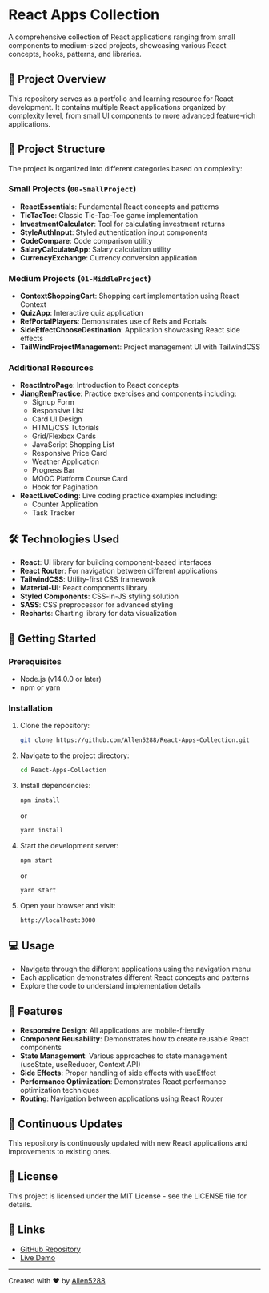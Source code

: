 # React Apps Collection

A comprehensive collection of React applications ranging from small components to medium-sized projects, showcasing various React concepts, hooks, patterns, and libraries.

## 🚀 Project Overview

This repository serves as a portfolio and learning resource for React development. It contains multiple React applications organized by complexity level, from small UI components to more advanced feature-rich applications.

## 📂 Project Structure

The project is organized into different categories based on complexity:

### Small Projects (`00-SmallProject`)

- **ReactEssentials**: Fundamental React concepts and patterns
- **TicTacToe**: Classic Tic-Tac-Toe game implementation
- **InvestmentCalculator**: Tool for calculating investment returns
- **StyleAuthInput**: Styled authentication input components
- **CodeCompare**: Code comparison utility
- **SalaryCalculateApp**: Salary calculation utility
- **CurrencyExchange**: Currency conversion application

### Medium Projects (`01-MiddleProject`)

- **ContextShoppingCart**: Shopping cart implementation using React Context
- **QuizApp**: Interactive quiz application
- **RefPortalPlayers**: Demonstrates use of Refs and Portals
- **SideEffectChooseDestination**: Application showcasing React side effects
- **TailWindProjectManagement**: Project management UI with TailwindCSS

### Additional Resources

- **ReactIntroPage**: Introduction to React concepts
- **JiangRenPractice**: Practice exercises and components including:
  - Signup Form
  - Responsive List
  - Card UI Design
  - HTML/CSS Tutorials
  - Grid/Flexbox Cards
  - JavaScript Shopping List
  - Responsive Price Card
  - Weather Application
  - Progress Bar
  - MOOC Platform Course Card
  - Hook for Pagination
- **ReactLiveCoding**: Live coding practice examples including:
  - Counter Application
  - Task Tracker

## 🛠️ Technologies Used

- **React**: UI library for building component-based interfaces
- **React Router**: For navigation between different applications
- **TailwindCSS**: Utility-first CSS framework
- **Material-UI**: React components library
- **Styled Components**: CSS-in-JS styling solution
- **SASS**: CSS preprocessor for advanced styling
- **Recharts**: Charting library for data visualization

## 🚀 Getting Started

### Prerequisites

- Node.js (v14.0.0 or later)
- npm or yarn

### Installation

1. Clone the repository:

   ```bash
   git clone https://github.com/Allen5288/React-Apps-Collection.git
   ```

2. Navigate to the project directory:

   ```bash
   cd React-Apps-Collection
   ```

3. Install dependencies:

   ```bash
   npm install
   ```

   or

   ```bash
   yarn install
   ```

4. Start the development server:

   ```bash
   npm start
   ```

   or

   ```bash
   yarn start
   ```

5. Open your browser and visit:

   ```text
   http://localhost:3000
   ```

## 💻 Usage

- Navigate through the different applications using the navigation menu
- Each application demonstrates different React concepts and patterns
- Explore the code to understand implementation details

## 🌟 Features

- **Responsive Design**: All applications are mobile-friendly
- **Component Reusability**: Demonstrates how to create reusable React components
- **State Management**: Various approaches to state management (useState, useReducer, Context API)
- **Side Effects**: Proper handling of side effects with useEffect
- **Performance Optimization**: Demonstrates React performance optimization techniques
- **Routing**: Navigation between applications using React Router

## 🔄 Continuous Updates

This repository is continuously updated with new React applications and improvements to existing ones.

## 📝 License

This project is licensed under the MIT License - see the LICENSE file for details.

## 🔗 Links

- [GitHub Repository](https://github.com/Allen5288/React-Apps-Collection)
- [Live Demo](https://Allen5288.github.io/React-Apps-Collection)

---

Created with ❤️ by [Allen5288](https://github.com/Allen5288)
